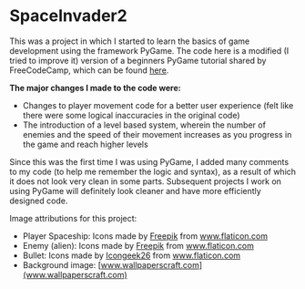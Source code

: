 # SpaceInvader2

This was a project in which I started to learn the basics of game development using the framework PyGame.
The code here is a modified (I tried to improve it) version of a beginners PyGame tutorial shared by FreeCodeCamp, which can be found [here](https://youtu.be/FfWpgLFMI7w). 

<b>The major changes I made to the code were:</b>
* Changes to player movement code for a better user experience (felt like there were some logical inaccuracies in the original code)
* The introduction of a level based system, wherein the number of enemies and the speed of their movement increases as you progress in the game and reach higher levels

Since this was the first time I was using PyGame, I added many comments to my code (to help me remember the logic and syntax), as a result of which it does not look very clean in some parts. Subsequent projects I work on using PyGame will definitely look cleaner and have more efficiently designed code.

Image attributions for this project:
* <div>Player Spaceship: Icons made by <a href="https://www.freepik.com" title="Freepik">Freepik</a> from <a href="https://www.flaticon.com/" title="Flaticon">www.flaticon.com</a></div>
* <div>Enemy (alien): Icons made by <a href="https://www.freepik.com" title="Freepik">Freepik</a> from <a href="https://www.flaticon.com/" title="Flaticon">www.flaticon.com</a></div>
* <div>Bullet: Icons made by <a href="https://www.flaticon.com/authors/icongeek26" title="Icongeek26">Icongeek26</a> from <a href="https://www.flaticon.com/" title="Flaticon">www.flaticon.com</a></div>
* Background image: [www.wallpaperscraft.com](www.wallpaperscraft.com)